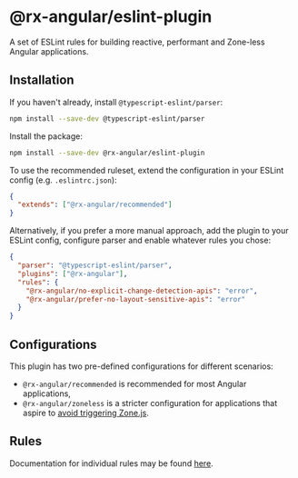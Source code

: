 # @rx-angular/eslint-plugin

A set of ESLint rules for building reactive, performant and Zone-less Angular applications.

## Installation

If you haven't already, install `@typescript-eslint/parser`:

```bash
npm install --save-dev @typescript-eslint/parser
```

Install the package:

```bash
npm install --save-dev @rx-angular/eslint-plugin
```

To use the recommended ruleset, extend the configuration in your ESLint config (e.g. `.eslintrc.json`):

```json
{
  "extends": ["@rx-angular/recommended"]
}
```

Alternatively, if you prefer a more manual approach, add the plugin to your ESLint config, configure parser and enable whatever rules you chose:

```json
{
  "parser": "@typescript-eslint/parser",
  "plugins": ["@rx-angular"],
  "rules": {
    "@rx-angular/no-explicit-change-detection-apis": "error",
    "@rx-angular/prefer-no-layout-sensitive-apis": "error"
  }
}
```

## Configurations

This plugin has two pre-defined configurations for different scenarios:

- `@rx-angular/recommended` is recommended for most Angular applications,
- `@rx-angular/zoneless` is a stricter configuration for applications that aspire to [avoid triggering Zone.js](https://github.com/rx-angular/rx-angular/tree/master/libs/cdk/zone-less/docs).

## Rules

Documentation for individual rules may be found [here](https://github.com/rx-angular/rx-angular/tree/master/libs/eslint-plugin/docs/rules/).
